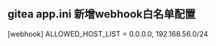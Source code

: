 <!--
 Copyright (c) 2023 kk
 
 This software is released under the MIT License.
 https://opensource.org/licenses/MIT
-->

## gitea app.ini 新增webhook白名单配置
[webhook]
ALLOWED_HOST_LIST = 0.0.0.0, 192.168.56.0/24
